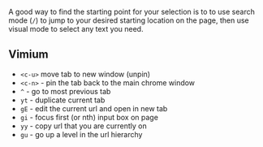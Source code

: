 
A good way to find the starting point for your selection is to to use search mode (`/`) to jump to your desired starting location on the page, then use visual mode to select any text you need.

## Vimium
- `<c-u>` move tab to new window (unpin)
- `<c-n>` - pin the tab back to the main chrome window
- `^` - go to most previous tab
- `yt` - duplicate current tab
- `gE` - edit the current url and open in new tab
- `gi` - focus first (or nth) input box on page
- `yy` - copy url that you are currently on
- `gu` - go up a level in the url hierarchy
